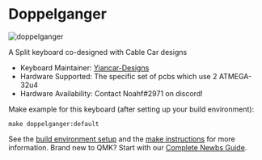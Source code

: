 # Doppelganger

![doppelganger](https://i.imgur.com/5eALJBf.png)

A Split keyboard co-designed with Cable Car designs 

* Keyboard Maintainer: [Yiancar-Designs](https://github.com/yiancar)
* Hardware Supported: The specific set of pcbs which use 2 ATMEGA-32u4
* Hardware Availability: Contact Noahf#2971 on discord!

Make example for this keyboard (after setting up your build environment):

    make doppelganger:default

See the [build environment setup](https://docs.qmk.fm/#/getting_started_build_tools) and the [make instructions](https://docs.qmk.fm/#/getting_started_make_guide) for more information. Brand new to QMK? Start with our [Complete Newbs Guide](https://docs.qmk.fm/#/newbs).
